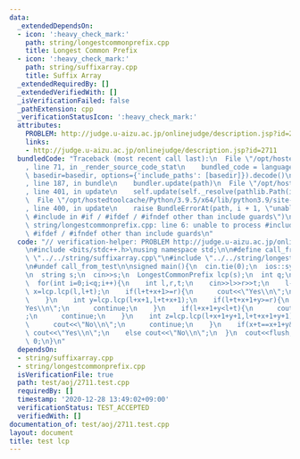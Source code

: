```yaml
---
data:
  _extendedDependsOn:
  - icon: ':heavy_check_mark:'
    path: string/longestcommonprefix.cpp
    title: Longest Common Prefix
  - icon: ':heavy_check_mark:'
    path: string/suffixarray.cpp
    title: Suffix Array
  _extendedRequiredBy: []
  _extendedVerifiedWith: []
  _isVerificationFailed: false
  _pathExtension: cpp
  _verificationStatusIcon: ':heavy_check_mark:'
  attributes:
    PROBLEM: http://judge.u-aizu.ac.jp/onlinejudge/description.jsp?id=2711
    links:
    - http://judge.u-aizu.ac.jp/onlinejudge/description.jsp?id=2711
  bundledCode: "Traceback (most recent call last):\n  File \"/opt/hostedtoolcache/Python/3.9.5/x64/lib/python3.9/site-packages/onlinejudge_verify/documentation/build.py\"\
    , line 71, in _render_source_code_stat\n    bundled_code = language.bundle(stat.path,\
    \ basedir=basedir, options={'include_paths': [basedir]}).decode()\n  File \"/opt/hostedtoolcache/Python/3.9.5/x64/lib/python3.9/site-packages/onlinejudge_verify/languages/cplusplus.py\"\
    , line 187, in bundle\n    bundler.update(path)\n  File \"/opt/hostedtoolcache/Python/3.9.5/x64/lib/python3.9/site-packages/onlinejudge_verify/languages/cplusplus_bundle.py\"\
    , line 401, in update\n    self.update(self._resolve(pathlib.Path(included), included_from=path))\n\
    \  File \"/opt/hostedtoolcache/Python/3.9.5/x64/lib/python3.9/site-packages/onlinejudge_verify/languages/cplusplus_bundle.py\"\
    , line 400, in update\n    raise BundleErrorAt(path, i + 1, \"unable to process\
    \ #include in #if / #ifdef / #ifndef other than include guards\")\nonlinejudge_verify.languages.cplusplus_bundle.BundleErrorAt:\
    \ string/longestcommonprefix.cpp: line 6: unable to process #include in #if /\
    \ #ifdef / #ifndef other than include guards\n"
  code: "// verification-helper: PROBLEM http://judge.u-aizu.ac.jp/onlinejudge/description.jsp?id=2711\n\
    \n#include <bits/stdc++.h>\nusing namespace std;\n\n#define call_from_test\n#include\
    \ \"../../string/suffixarray.cpp\"\n#include \"../../string/longestcommonprefix.cpp\"\
    \n#undef call_from_test\n\nsigned main(){\n  cin.tie(0);\n  ios::sync_with_stdio(0);\n\
    \n  string s;\n  cin>>s;\n  LongestCommonPrefix lcp(s);\n  int q;\n  cin>>q;\n\
    \  for(int i=0;i<q;i++){\n    int l,r,t;\n    cin>>l>>r>>t;\n    l--;\n    int\
    \ x=lcp.lcp(l,l+t);\n    if(l+t+x+1>=r){\n      cout<<\"Yes\\n\";\n      continue;\n\
    \    }\n    int y=lcp.lcp(l+x+1,l+t+x+1);\n    if(l+t+x+1+y>=r){\n      cout<<\"\
    Yes\\n\";\n      continue;\n    }\n    if(l+x+1+y<l+t){\n      cout<<\"No\\n\"\
    ;\n      continue;\n    }\n    int z=lcp.lcp(l+x+1+y+1,l+t+x+1+y+1);\n    if(l+t+x+1+y+1+z<r){\n\
    \      cout<<\"No\\n\";\n      continue;\n    }\n    if(x+t==x+1+y&&s[l+x]==s[l+x+t+t])\
    \ cout<<\"Yes\\n\";\n    else cout<<\"No\\n\";\n  }\n  cout<<flush;\n  return\
    \ 0;\n}\n"
  dependsOn:
  - string/suffixarray.cpp
  - string/longestcommonprefix.cpp
  isVerificationFile: true
  path: test/aoj/2711.test.cpp
  requiredBy: []
  timestamp: '2020-12-28 13:49:02+09:00'
  verificationStatus: TEST_ACCEPTED
  verifiedWith: []
documentation_of: test/aoj/2711.test.cpp
layout: document
title: test lcp
---
```

